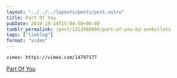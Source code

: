 ```yaml
---
layout: "../../../layouts/posts/post.astro"
title: Part Of You
pubDate: 2010-10-14T15:04:58+00:00
tumblr_permalink: /post/1313400886/part-of-you-by-zenbullets
tags: ["linklog"]
format: "video"
---
```


`vimeo: https://vimeo.com/14797177`

[Part Of You][1]

[1]: https://vimeo.com/14797177
